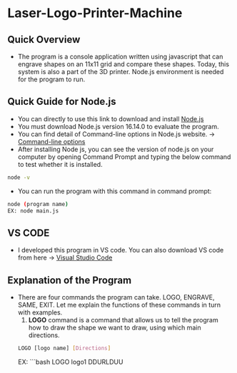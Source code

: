 # Laser-Logo-Printer-Machine

## Quick Overview
- The program is a console application written using javascript that can engrave shapes on an 11x11 grid and compare these shapes. Today, this system is also a part of the 3D printer. Node.js environment is needed for the program to run.

## Quick Guide for Node.js
- You can directly to use this link to download and install [Node.js](https://nodejs.org/en/)
- You must download Node.js version 16.14.0 to evaluate the program.
- You can find detail of Command-line options in Node.js website. -> [Command-line options](https://nodejs.org/dist/latest-v16.x/docs/api/cli.html)
- After installing Node js, you can see the version of node.js on your computer by opening Command Prompt and typing the below command to test whether it is installed.
```bash
node -v
```
- You can run the program with this command in command prompt:
```bash
node (program name)
EX: node main.js
```

## VS CODE
- I developed this program in VS code. You can also download VS code from here -> [Visual Studio Code](https://code.visualstudio.com/download)

## Explanation of the Program
- There are four commands the program can take. LOGO, ENGRAVE, SAME, EXIT. Let me explain the functions of these commands in turn with examples.
  1. **LOGO** command is a command that allows us to tell the program how to draw the shape we want to draw, using which main directions.
    ```bash
    LOGO [logo name] [Directions]
    ```
    EX: ```bash
    LOGO logo1 DDURLDUU
    ```bash
    
